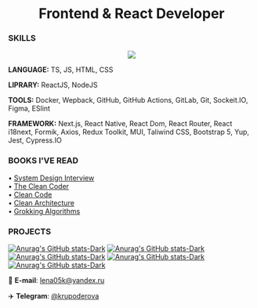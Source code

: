 <h1 align="center">Frontend & React Developer</h1> 

### SKILLS

<p align="center">
  <a href="https://skillicons.dev">
    <img src="https://skillicons.dev/icons?i=ts,next,react,js,nodejs,redux,jest,bootstrap,html,css,github,githubactions,gitlab,git,figma" />
  </a>
</p>

**LANGUAGE:** TS, JS, HTML, CSS

**LIPRARY:** ReactJS, NodeJS

**TOOLS:** Docker, Wepback, GitHub, GitHub Actions, GitLab, Git, Sockeit.IO, Figma, ESlint

**FRAMEWORK:** Next.js, React Native, React Dom, React Router, React i18next, Formik, Axios, Redux Toolkit, MUI, Taliwind CSS, Bootstrap 5, Yup, Jest, Cypress.IO

### BOOKS I'VE READ

• [System Design Interview](https://www.amazon.com/System-Design-Interview-insiders-Second/dp/B08CMF2CQF)  
• [The Clean Coder](https://www.amazon.com/Clean-Coder-Conduct-Professional-Programmers/dp/0137081073)  
• [Clean Code](https://www.amazon.com/Clean-Code-Handbook-Software-Craftsmanship/dp/0132350882)  
• [Clean Architecture](https://www.amazon.com/Clean-Architecture-Craftsmans-Software-Structure/dp/0134494164)  
• [Grokking Algorithms](https://www.manning.com/books/grokking-algorithms)



### PROJECTS
[![Anurag's GitHub stats-Dark](https://github-readme-stats.vercel.app/api/pin/?username=Lena05k&repo=yagoza&theme)](https://github.com/Lena05k/yagoza)
[![Anurag's GitHub stats-Dark](https://github-readme-stats.vercel.app/api/pin/?username=Lena05k&repo=Outlier-Zapper&theme)](https://github.com/Lena05k/Outlier-Zapper)
[![Anurag's GitHub stats-Dark](https://github-readme-stats.vercel.app/api/pin/?username=Lena05k&repo=frontend-project-12&theme)](https://github.com/Lena05k/frontend-project-12)
[![Anurag's GitHub stats-Dark](https://github-readme-stats.vercel.app/api/pin/?username=Lena05k&repo=frontend-project-11&theme)](https://github.com/Lena05k/frontend-project-11)
[![Anurag's GitHub stats-Dark](https://github-readme-stats.vercel.app/api/pin/?username=Lena05k&repo=Web-Chateau-App&theme)](https://github.com/Lena05k/Web-Chateau-App)


📧 **E-mail**: lena05k@yandex.ru

✈️ **Telegram**: [@krupoderova](https://t.me/krupoderova)
